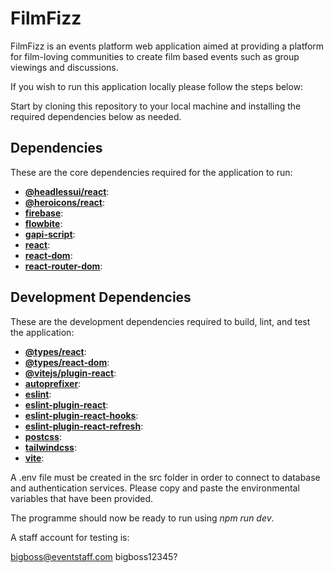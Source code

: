 # FilmFizz

FilmFizz is an events platform web application aimed at providing a platform for film-loving communities to create film based events such as group viewings and discussions. 

If you wish to run this application locally please follow the steps below:

Start by cloning this repository to your local machine and installing the required dependencies below as needed.

## Dependencies

These are the core dependencies required for the application to run:

- **[@headlessui/react](https://github.com/tailwindlabs/headlessui)**:
- **[@heroicons/react](https://github.com/tailwindlabs/heroicons)**: 
- **[firebase](https://firebase.google.com/)**: 
- **[flowbite](https://flowbite.com/)**: 
- **[gapi-script](https://www.npmjs.com/package/gapi-script)**: 
- **[react](https://reactjs.org/)**: 
- **[react-dom](https://reactjs.org/docs/react-dom.html)**: 
- **[react-router-dom](https://reactrouter.com/web/guides/quick-start)**: 

## Development Dependencies

These are the development dependencies required to build, lint, and test the application:

- **[@types/react](https://www.npmjs.com/package/@types/react)**: 
- **[@types/react-dom](https://www.npmjs.com/package/@types/react-dom)**: 
- **[@vitejs/plugin-react](https://www.npmjs.com/package/@vitejs/plugin-react)**: 
- **[autoprefixer](https://github.com/postcss/autoprefixer)**: 
- **[eslint](https://eslint.org/)**: 
- **[eslint-plugin-react](https://www.npmjs.com/package/eslint-plugin-react)**: 
- **[eslint-plugin-react-hooks](https://www.npmjs.com/package/eslint-plugin-react-hooks)**: 
- **[eslint-plugin-react-refresh](https://www.npmjs.com/package/eslint-plugin-react-refresh)**:
- **[postcss](https://postcss.org/)**: 
- **[tailwindcss](https://tailwindcss.com/)**:
- **[vite](https://vitejs.dev/)**:


A .env file must be created in the src folder in order to connect to database and authentication services.
Please copy and paste the environmental variables that have been provided.

The programme should now be ready to run using *npm run dev*.

A staff account for testing is:

bigboss@eventstaff.com
bigboss12345?





